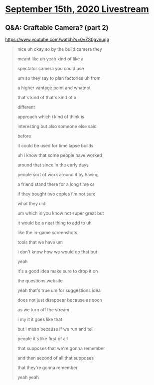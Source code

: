 # [September 15th, 2020 Livestream](../2020-09-15.md)
## Q&A: Craftable Camera? (part 2)
https://www.youtube.com/watch?v=0vZS0gvnuqg
> nice uh okay so by the build camera they
>
> meant like uh yeah kind of like a
>
> spectator camera you could use
>
> um so they say to plan factories uh from
>
> a higher vantage point and whatnot
>
> that's kind of that's kind of a
>
> different
>
> approach which i kind of think is
>
> interesting but also someone else said
>
> before
>
> it could be used for time lapse builds
>
> uh i know that some people have worked
>
> around that since in the early days
>
> people sort of work around it by having
>
> a friend stand there for a long time or
>
> if they bought two copies i'm not sure
>
> what they did
>
> um which is you know not super great but
>
> it would be a neat thing to add to uh
>
> like the in-game screenshots
>
> tools that we have um
>
> i don't know how we would do that but
>
> yeah
>
> it's a good idea make sure to drop it on
>
> the questions website
>
> yeah that's true um for suggestions idea
>
> does not just disappear because as soon
>
> as we turn off the stream
>
> i my it it goes like that
>
> but i mean because if we run and tell
>
> people it's like first of all
>
> that supposes that we're gonna remember
>
> and then second of all that supposes
>
> that they're gonna remember
>
> yeah yeah
>
